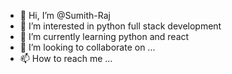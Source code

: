 - 👋 Hi, I’m @Sumith-Raj
- 👀 I’m interested in python full stack development
- 🌱 I’m currently learning python and react
- 💞️ I’m looking to collaborate on ...
- 📫 How to reach me ...

<!---
Sumith-Raj/Sumith-Raj is a ✨ special ✨ repository because its `README.md` (this file) appears on your GitHub profile.
You can click the Preview link to take a look at your changes.
--->
